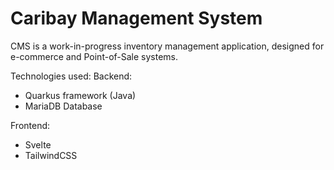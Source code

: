 # Caribay Management System

CMS is a work-in-progress inventory management application, designed for e-commerce and Point-of-Sale systems.

Technologies used:
Backend:

- Quarkus framework (Java)
- MariaDB Database

Frontend:

- Svelte
- TailwindCSS
